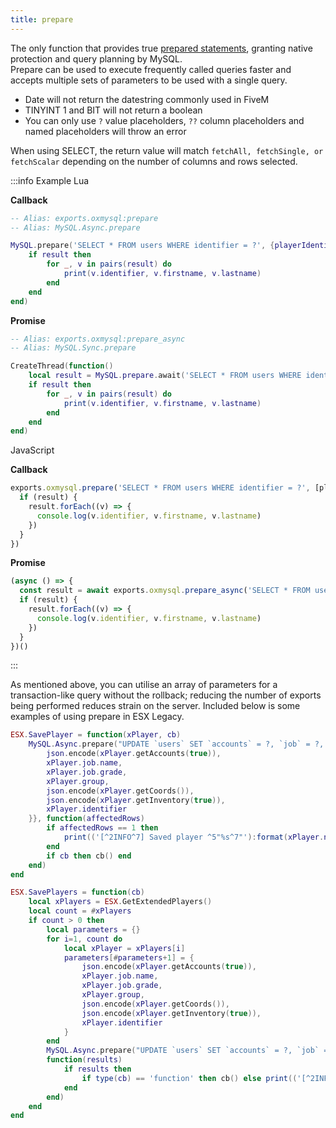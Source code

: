 ```yaml
---
title: prepare
---
```

The only function that provides true [prepared statements](https://github.com/sidorares/node-mysql2#using-prepared-statements), granting native protection and query planning by MySQL.  
Prepare can be used to execute frequently called queries faster and accepts multiple sets of parameters to be used with a single query.  

- Date will not return the datestring commonly used in FiveM
- TINYINT 1 and BIT will not return a boolean
- You can only use `?` value placeholders, `??` column placeholders and named placeholders will throw an error  

When using SELECT, the return value will match `fetchAll, fetchSingle, or fetchScalar` depending on the number of columns and rows selected.

:::info Example
Lua

**Callback**
```lua
-- Alias: exports.oxmysql:prepare
-- Alias: MySQL.Async.prepare

MySQL.prepare('SELECT * FROM users WHERE identifier = ?', {playerIdentifier}, function(result)
	if result then
		for _, v in pairs(result) do
			print(v.identifier, v.firstname, v.lastname)
		end
	end
end)
```
**Promise**
```lua
-- Alias: exports.oxmysql:prepare_async
-- Alias: MySQL.Sync.prepare

CreateThread(function()
	local result = MySQL.prepare.await('SELECT * FROM users WHERE identifier = ?', {playerIdentifier})
	if result then
		for _, v in pairs(result) do
			print(v.identifier, v.firstname, v.lastname)
		end
	end
end)
```

JavaScript

**Callback**
```js
exports.oxmysql.prepare('SELECT * FROM users WHERE identifier = ?', [playerIdentifier], function(result) {
  if (result) {
    result.forEach((v) => {
      console.log(v.identifier, v.firstname, v.lastname)
	})
  }
})
```
**Promise**
```js
(async () => {
  const result = await exports.oxmysql.prepare_async('SELECT * FROM users WHERE identifier = ?', [playerIdentifier]) {
  if (result) {
    result.forEach((v) => {
      console.log(v.identifier, v.firstname, v.lastname)
    })
  }
})()
```
:::

As mentioned above, you can utilise an array of parameters for a transaction-like query without the rollback; reducing the number of exports being performed reduces strain on the server. Included below is some examples of using prepare in ESX Legacy.

```lua
ESX.SavePlayer = function(xPlayer, cb)
	MySQL.Async.prepare("UPDATE `users` SET `accounts` = ?, `job` = ?, `job_grade` = ?, `group` = ?, `position` = ?, `inventory` = ? WHERE `identifier` = ?", {{
		json.encode(xPlayer.getAccounts(true)),
		xPlayer.job.name,
		xPlayer.job.grade,
		xPlayer.group,
		json.encode(xPlayer.getCoords()),
		json.encode(xPlayer.getInventory(true)),
		xPlayer.identifier
	}}, function(affectedRows)
		if affectedRows == 1 then
			print(('[^2INFO^7] Saved player ^5"%s^7"'):format(xPlayer.name))
		end
		if cb then cb() end
	end)
end

ESX.SavePlayers = function(cb)
	local xPlayers = ESX.GetExtendedPlayers()
	local count = #xPlayers
	if count > 0 then
		local parameters = {}
		for i=1, count do
			local xPlayer = xPlayers[i]
			parameters[#parameters+1] = {
				json.encode(xPlayer.getAccounts(true)),
				xPlayer.job.name,
				xPlayer.job.grade,
				xPlayer.group,
				json.encode(xPlayer.getCoords()),
				json.encode(xPlayer.getInventory(true)),
				xPlayer.identifier
			}
		end
		MySQL.Async.prepare("UPDATE `users` SET `accounts` = ?, `job` = ?, `job_grade` = ?, `group` = ?, `position` = ?, `inventory` = ? WHERE `identifier` = ?", parameters,
		function(results)
			if results then
				if type(cb) == 'function' then cb() else print(('[^2INFO^7] Saved %s %s'):format(count, count > 1 and 'players' or 'player') end
			end
		end)
	end
end
```
